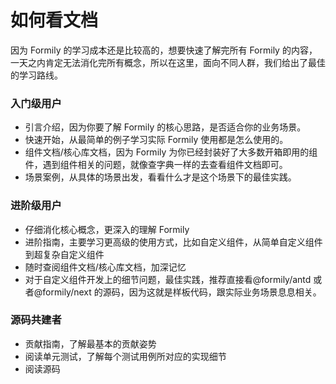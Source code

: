# 如何看文档

因为 Formily 的学习成本还是比较高的，想要快速了解完所有 Formily 的内容，一天之内肯定无法消化完所有概念，所以在这里，面向不同人群，我们给出了最佳的学习路线。

### 入门级用户

- 引言介绍，因为你要了解 Formily 的核心思路，是否适合你的业务场景。
- 快速开始，从最简单的例子学习实际 Formily 使用都是怎么使用的。
- 组件文档/核心库文档，因为 Formily 为你已经封装好了大多数开箱即用的组件，遇到组件相关的问题，就像查字典一样的去查看组件文档即可。
- 场景案例，从具体的场景出发，看看什么才是这个场景下的最佳实践。

### 进阶级用户

- 仔细消化核心概念，更深入的理解 Formily
- 进阶指南，主要学习更高级的使用方式，比如自定义组件，从简单自定义组件到超复杂自定义组件
- 随时查阅组件文档/核心库文档，加深记忆
- 对于自定义组件开发上的细节问题，最佳实践，推荐直接看@formily/antd 或者@formily/next 的源码，因为这就是样板代码，跟实际业务场景息息相关。

### 源码共建者

- 贡献指南，了解最基本的贡献姿势
- 阅读单元测试，了解每个测试用例所对应的实现细节
- 阅读源码
